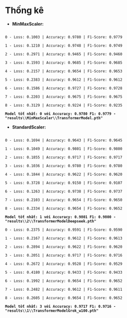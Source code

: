 # Thống kê

<ul>
    <li><strong>MinMaxScaler:</strong></li>
</ul>
<code>
0 - Loss: 0.1003 | Accuracy: 0.9780 | F1-Score: 0.9779</br>
1 - Loss: 0.1210 | Accuracy: 0.9748 | F1-Score: 0.9749</br>
2 - Loss: 0.2971 | Accuracy: 0.9465 | F1-Score: 0.9460</br>
3 - Loss: 0.1593 | Accuracy: 0.9685 | F1-Score: 0.9685</br>
4 - Loss: 0.2157 | Accuracy: 0.9654 | F1-Score: 0.9653</br>
5 - Loss: 0.2383 | Accuracy: 0.9612 | F1-Score: 0.9612</br>
6 - Loss: 0.1586 | Accuracy: 0.9727 | F1-Score: 0.9728</br>
7 - Loss: 0.2203 | Accuracy: 0.9675 | F1-Score: 0.9675</br>
8 - Loss: 0.3129 | Accuracy: 0.9224 | F1-Score: 0.9235</br>
<strong>Model tốt nhất: 0 với Accuracy: 0.9780 F1: 0.9779 - "results\\MinMaxScaler\\TransformerModel.pth"</strong>
</code>

<ul>
    <li><strong>StandardScaler:</strong></li>
</ul>

<code>
0 - Loss: 0.1694 | Accuracy: 0.9643 | F1-Score: 0.9645</br>
1 - Loss: 0.1049 | Accuracy: 0.9801 | F1-Score: 0.9800</br>
2 - Loss: 0.1855 | Accuracy: 0.9717 | F1-Score: 0.9717</br>
3 - Loss: 0.1036 | Accuracy: 0.9780 | F1-Score: 0.9780</br>
4 - Loss: 0.1844 | Accuracy: 0.9622 | F1-Score: 0.9620</br>
5 - Loss: 0.3728 | Accuracy: 0.9150 | F1-Score: 0.9107</br>
6 - Loss: 0.1263 | Accuracy: 0.9738 | F1-Score: 0.9737</br>
7 - Loss: 0.2103 | Accuracy: 0.9654 | F1-Score: 0.9650</br>
8 - Loss: 0.2334 | Accuracy: 0.9654 | F1-Score: 0.9652</br>
<strong>Model tốt nhất: 1 với Accuracy: 0.9801 F1: 0.9800 - "results\\2\\TransformerModelDeepseek.pth"</strong>
</code>

<code>
0 - Loss: 0.2375 | Accuracy: 0.9591 | F1-Score: 0.9590</br>
1 - Loss: 0.2167 | Accuracy: 0.9612 | F1-Score: 0.9613</br>
2 - Loss: 0.2894 | Accuracy: 0.9622 | F1-Score: 0.9620</br>
3 - Loss: 0.2051 | Accuracy: 0.9717 | F1-Score: 0.9716</br>
4 - Loss: 0.2672 | Accuracy: 0.9528 | F1-Score: 0.9529</br>
5 - Loss: 0.4180 | Accuracy: 0.9433 | F1-Score: 0.9433</br>
6 - Loss: 0.1992 | Accuracy: 0.9654 | F1-Score: 0.9652</br>
7 - Loss: 0.2482 | Accuracy: 0.9612 | F1-Score: 0.9611</br>
8 - Loss: 0.2605 | Accuracy: 0.9654 | F1-Score: 0.9652</br>
<strong>Model tốt nhất: 3 với Accuracy: 0.9717 F1: 0.9716 - "results\\1\\TransformerModelGrok_w100.pth"</strong>
</code>